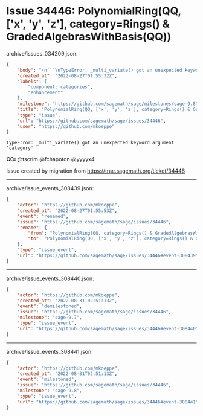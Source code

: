 # Issue 34446: PolynomialRing(QQ, ['x', 'y', 'z'], category=Rings() & GradedAlgebrasWithBasis(QQ))

archive/issues_034209.json:
```json
{
    "body": "\n```\nTypeError: _multi_variate() got an unexpected keyword argument 'category'\n```\n\n\n**CC:**  @tscrim @fchapoton @yyyyx4\n\nIssue created by migration from https://trac.sagemath.org/ticket/34446\n\n",
    "created_at": "2022-08-27T01:55:32Z",
    "labels": [
        "component: categories",
        "enhancement"
    ],
    "milestone": "https://github.com/sagemath/sage/milestones/sage-9.8",
    "title": "PolynomialRing(QQ, ['x', 'y', 'z'], category=Rings() & GradedAlgebrasWithBasis(QQ))",
    "type": "issue",
    "url": "https://github.com/sagemath/sage/issues/34446",
    "user": "https://github.com/mkoeppe"
}
```

```
TypeError: _multi_variate() got an unexpected keyword argument 'category'
```


**CC:**  @tscrim @fchapoton @yyyyx4

Issue created by migration from https://trac.sagemath.org/ticket/34446





---

archive/issue_events_308439.json:
```json
{
    "actor": "https://github.com/mkoeppe",
    "created_at": "2022-08-27T01:55:53Z",
    "event": "renamed",
    "issue": "https://github.com/sagemath/sage/issues/34446",
    "rename": {
        "from": "PolynomialRing(QQ, category=Rings() & GradedAlgebrasWithBasis(QQ))",
        "to": "PolynomialRing(QQ, ['x', 'y', 'z'], category=Rings() & GradedAlgebrasWithBasis(QQ))"
    },
    "type": "issue_event",
    "url": "https://github.com/sagemath/sage/issues/34446#event-308439"
}
```



---

archive/issue_events_308440.json:
```json
{
    "actor": "https://github.com/mkoeppe",
    "created_at": "2022-08-31T02:51:13Z",
    "event": "demilestoned",
    "issue": "https://github.com/sagemath/sage/issues/34446",
    "milestone": "sage-9.7",
    "type": "issue_event",
    "url": "https://github.com/sagemath/sage/issues/34446#event-308440"
}
```



---

archive/issue_events_308441.json:
```json
{
    "actor": "https://github.com/mkoeppe",
    "created_at": "2022-08-31T02:51:13Z",
    "event": "milestoned",
    "issue": "https://github.com/sagemath/sage/issues/34446",
    "milestone": "sage-9.8",
    "type": "issue_event",
    "url": "https://github.com/sagemath/sage/issues/34446#event-308441"
}
```
